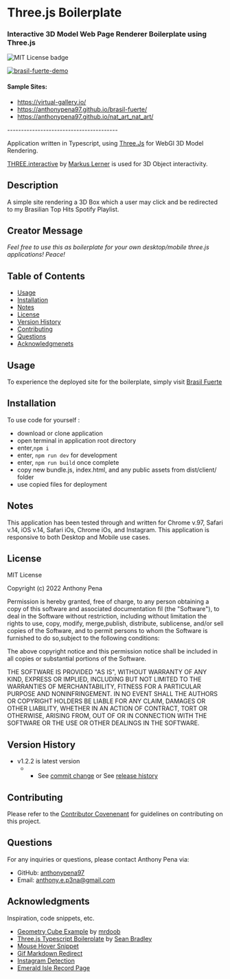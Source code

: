 # Three.js Boilerplate

### Interactive 3D Model Web Page Renderer Boilerplate using Three.js

![MIT License badge](https://img.shields.io/badge/license-MIT_License-green)

[![brasil-fuerte-demo](https://user-images.githubusercontent.com/79285555/148021888-5008bd57-3ae7-48d1-a85f-a83c19faec1e.gif)](https://anthonypena97.github.io/brasil-fuerte/)

#### Sample Sites:
- https://virtual-gallery.io/
- https://anthonypena97.github.io/brasil-fuerte/
- https://anthonypena97.github.io/nat_art_nat_art/

<p> ---------------------------------------- </p>

Application written in Typescript, using [Three.Js](https://threejs.org/) for WebGl 3D Model Rendering.

[THREE.interactive](https://github.com/markuslerner/THREE.Interactive) by [Markus Lerner](https://github.com/markuslerner) is used for 3D Object interactivity.

## Description

A simple site rendering a 3D Box which a user may click and be redirected to my Brasilian Top Hits Spotify Playlist.

## Creator Message

*Feel free to use this as boilerplate for your own desktop/mobile three.js applications! Peace!*

## Table of Contents

- [Usage](#usage)
- [Installation](#installation)
- [Notes](#notes)
- [License](#license)
- [Version History](#version)
- [Contributing](#contributing)
- [Questions](#questions)
- [Acknowledgmenets](#acknowledgments)

## Usage

To experience the deployed site for the boilerplate, simply visit [Brasil Fuerte](https://anthonypena97.github.io/brasil-fuerte/)

## Installation

To use code for yourself :

- download or clone application
- open terminal in application root directory
- enter,`npm i`
- enter, `npm run dev` for development
- enter, `npm run build` once complete
- copy new bundle.js, index.html, and any public assets from dist/client/ folder
- use copied files for deployment

## Notes

This application has been tested through and written for Chrome v.97, Safari v.14, iOS v.14, Safari iOs, Chrome iOs, and Instagram. This application is responsive to both Desktop and Mobile use cases.

## License

MIT License

Copyright (c) 2022 Anthony Pena

Permission is hereby granted, free of charge, to any person obtaining a copy of this software and associated documentation fil (the "Software"), to deal in the Software without restriction, including without limitation the rights to use, copy, modify, merge,publish, distribute, sublicense, and/or sell copies of the Software, and to permit persons to whom the Software is furnished to do so,subject to the following conditions:

The above copyright notice and this permission notice shall be included in all copies or substantial portions of the Software.

THE SOFTWARE IS PROVIDED "AS IS", WITHOUT WARRANTY OF ANY KIND, EXPRESS OR IMPLIED, INCLUDING BUT NOT LIMITED TO THE WARRANTIES OF MERCHANTABILITY, FITNESS FOR A PARTICULAR PURPOSE AND NONINFRINGEMENT. IN NO EVENT SHALL THE AUTHORS OR COPYRIGHT HOLDERS BE LIABLE FOR ANY CLAIM, DAMAGES OR OTHER LIABILITY, WHETHER IN AN ACTION OF CONTRACT, TORT OR OTHERWISE, ARISING FROM, OUT OF OR IN CONNECTION WITH THE SOFTWARE OR THE USE OR OTHER DEALINGS IN THE SOFTWARE.

## Version History

- v1.2.2 is latest version
  - - See [commit change](https://github.com/anthonypena97/brasil-fuerte/commits/main) or See [release history](https://github.com/anthonypena97/braisl-fuerte/releases)

## Contributing

Please refer to the [Contributor Covenenant](https://www.contributor-covenant.org/) for guidelines on contributing on this project.

## Questions

For any inquiries or questions, please contact Anthony Pena via:

- GitHub: [anthonypena97](https://github.com/anthonypena97)
- Email: <anthony.e.p3na@gmail.com>

## Acknowledgments

Inspiration, code snippets, etc.

- [Geometry Cube Example](https://github.com/mrdoob/three.js/blob/master/examples/webgl_geometry_cube.html) by [mrdoob](https://github.com/mrdoob)
- [Three.js Typescript Boilerplate](https://github.com/Sean-Bradley/Three.js-TypeScript-Boilerplate) by [Sean Bradley](https://github.com/Sean-Bradley)
- [Mouse Hover Snippet](https://stackoverflow.com/questions/42950341/when-mouseover-hover-on-object-the-mouse-cursor-should-change-three-js/42951493#42951493)
- [Gif Markdown Redirect](https://meta.stackexchange.com/questions/38915/creating-an-image-link-in-markdown-format)
- [Instagram Detection](https://supergeekery.com/blog/detecting-the-instagram-in-app-browser)
- [Emerald Isle Record Page](http://theemeraldisle.us/)
